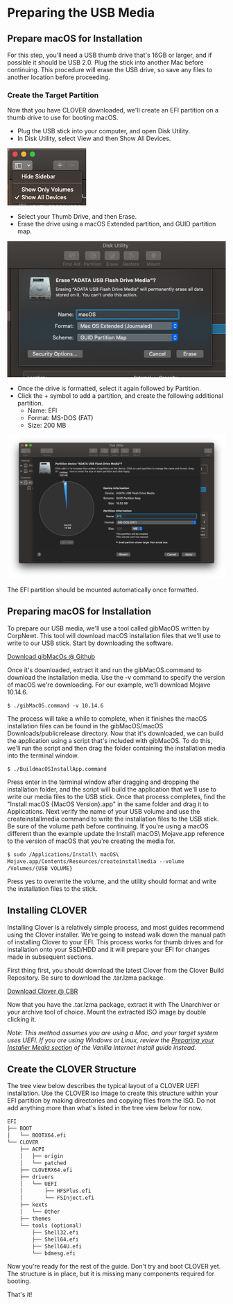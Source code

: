 # Preparing the USB Media

## Prepare macOS for Installation

For this step, you'll need a USB thumb drive that's 16GB or larger, and if possible it should be USB 2.0. Plug the stick into another Mac before continuing. This procedure will erase the USB drive, so save any files to another location before proceeding.

### Create the Target Partition

Now that you have CLOVER downloaded, we'll create an EFI partition on a thumb drive to use for booting macOS.

* Plug the USB stick into your computer, and open Disk Utility.
* In Disk Utility, select View and then Show All Devices.

![](../.gitbook/assets/screen-shot-2019-11-03-at-8.16.28-am.png)

* Select your Thumb Drive, and then Erase.
* Erase the drive using a macOS Extended partition, and GUID partition map.

![](../.gitbook/assets/screen-shot-2019-11-03-at-8.20.01-am.png)

* Once the drive is formatted, select it again followed by Partition.
* Click the + symbol to add a partition, and create the following additional partition.
  * Name: EFI
  * Format: MS-DOS \(FAT\)
  * Size: 200 MB

![](../.gitbook/assets/screen-shot-2019-11-03-at-8.22.18-am.png)

The EFI partition should be mounted automatically once formatted.

## Preparing macOS for Installation

To prepare our USB media, we'll use a tool called gibMacOS written by CorpNewt. This tool will download macOS installation files that we'll use to write to our USB stick. Start by downloading the software.

[Download gibMacOs @ Github](https://github.com/corpnewt/gibMacOS)

Once it's downloaded, extract it and run the gibMacOS.command to download the installation media. Use the -v command to specify the version of macOS we're downloading. For our example, we'll download Mojave 10.14.6.

```text
$ ./gibMacOS.command -v 10.14.6
```

The process will take a while to complete, when it finishes the macOS installation files can be found in the gibMacOS/macOS Downloads/publicrelease directory. Now that it's downloaded, we can build the application using a script that's included with gibMacOS. To do this, we'll run the script and then drag the folder containing the installation media into the terminal window.

```text
$ ./BuildmacOSInstallApp.command
```

Press enter in the terminal window after dragging and dropping the installation folder, and the script will build the application that we'll use to write our media files to the USB stick. Once that process completes, find the "Install macOS {MacOS Version}.app" in the same folder and drag it to Applications.  Next verify the name of your USB volume and use the createinstallmedia command to write the installation files to the USB stick. Be sure of the volume path before continuing.  If you're using a macOS different than the example update the Install\ macOS\ Mojave.app reference to the version of macOS that you're creating the media for.

```text
$ sudo /Applications/Install\ macOS\ Mojave.app/Contents/Resources/createinstallmedia --volume /Volumes/{USB VOLUME}
```

Press yes to overwrite the volume, and the utility should format and write the installation files to the stick.

## Installing CLOVER

Installing Clover is a relatively simple process, and most guides recommend using the Clover installer. We're going to instead walk down the manual path of installing Clover to your EFI. This process works for thumb drives and for installation onto your SSD/HDD and it will prepare your EFI for changes made in subsequent sections.

First thing first, you should download the latest Clover from the Clover Build Repository. Be sure to download the .tar.lzma package.

[Download Clover @ CBR](https://cloverdb.com)

Now that you have the .tar.lzma package, extract it with The Unarchiver or your archive tool of choice. Mount the extracted ISO image by double clicking it.

_Note: This method assumes you are using a Mac, and your target system uses UEFI. If you are using Windows or Linux, review the_ [_Preparing your Installer Media section_](https://internet-install.gitbook.io/macos-internet-install/preparing-your-installer.../preparing-your-installer-media...) _of the Vanilla Internet install guide instead._

## Create the CLOVER Structure

The tree view below describes the typical layout of a CLOVER UEFI installation. Use the CLOVER iso image to create this structure within your EFI partition by making directories and copying files from the ISO. Do not add anything more than what's listed in the tree view below for now.

```text
EFI
├── BOOT
│   └── BOOTX64.efi
└── CLOVER
    ├── ACPI
    │   ├── origin
    │   └── patched
    ├── CLOVERX64.efi
    ├── drivers
    │   └── UEFI
    │       ├── HFSPlus.efi
    │       └── FSInject.efi
    ├── kexts
    │   └── Other
    ├── themes
    └── tools (optional)
        ├── Shell32.efi
        ├── Shell64.efi
        ├── Shell64U.efi
        └── bdmesg.efi
```

Now you're ready for the rest of the guide. Don't try and boot CLOVER yet. The structure is in place, but it is missing many components required for booting.

That's it!

